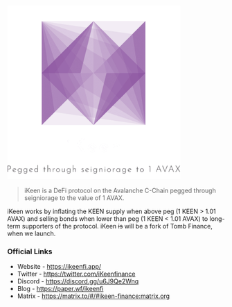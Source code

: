<img src="./assets/logo_transparent_nomargin.png" alt="Welcome to iKeen" width="400"/>

> iKeen is a DeFi protocol on the Avalanche C-Chain pegged through seigniorage to the value of 1 AVAX.

iKeen works by inflating the KEEN supply when above peg (1 KEEN > 1.01 AVAX) and selling bonds when lower than peg (1 KEEN < 1.01 AVAX) to long-term supporters of the protocol. iKeen ~~is~~ will be a fork of Tomb Finance, when we launch.

### Official Links

- Website - https://ikeenfi.app/
- Twitter - https://twitter.com/iKeenfinance
- Discord - https://discord.gg/u6J9Qe2Wnq
- Blog - https://paper.wf/ikeenfi
- Matrix - https://matrix.to/#/#ikeen-finance:matrix.org

